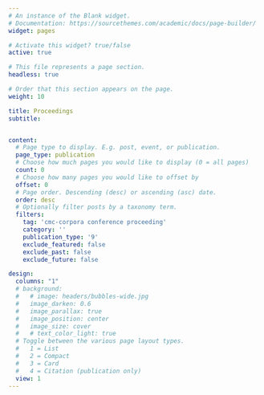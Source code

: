 ```yaml
---
# An instance of the Blank widget.
# Documentation: https://sourcethemes.com/academic/docs/page-builder/
widget: pages

# Activate this widget? true/false
active: true

# This file represents a page section.
headless: true

# Order that this section appears on the page.
weight: 10

title: Proceedings
subtitle:


content:
  # Page type to display. E.g. post, event, or publication.
  page_type: publication
  # Choose how much pages you would like to display (0 = all pages)
  count: 0
  # Choose how many pages you would like to offset by
  offset: 0
  # Page order. Descending (desc) or ascending (asc) date.
  order: desc
  # Optionally filter posts by a taxonomy term.
  filters:
    tag: 'cmc-corpora conference proceeding'
    category: ''
    publication_type: '9'
    exclude_featured: false
    exclude_past: false
    exclude_future: false

design:
  columns: "1"
  # background:
  #   # image: headers/bubbles-wide.jpg
  #   image_darken: 0.6
  #   image_parallax: true
  #   image_position: center
  #   image_size: cover
  #   # text_color_light: true
  # Toggle between the various page layout types.
  #   1 = List
  #   2 = Compact
  #   3 = Card
  #   4 = Citation (publication only)  
  view: 1
---
```

